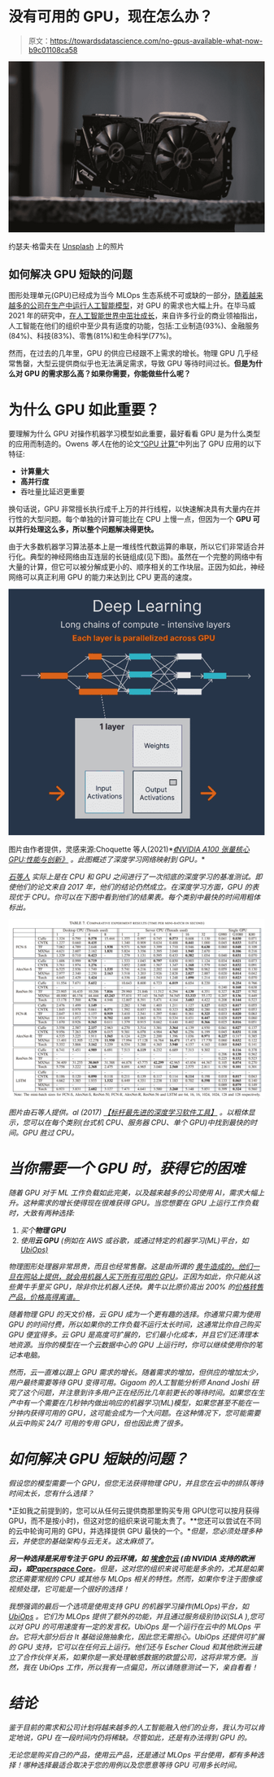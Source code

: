 # 没有可用的 GPU，现在怎么办？

> 原文：<https://towardsdatascience.com/no-gpus-available-what-now-b9c01108ca58>

![](img/d1f65539c2273f3dd74d55f3e9b612c1.png)

约瑟夫·格雷夫在 [Unsplash](https://unsplash.com?utm_source=medium&utm_medium=referral) 上的照片

## 如何解决 GPU 短缺的问题

图形处理单元(GPU)已经成为当今 MLOps 生态系统不可或缺的一部分，[随着越来越多的公司在生产中运行人工智能模型](https://info.kpmg.us/news-perspectives/technology-innovation/thriving-in-an-ai-world.html)，对 GPU 的需求也大幅上升。在毕马威 2021 年的研究中，[在人工智能世界中茁壮成长](https://info.kpmg.us/news-perspectives/technology-innovation/thriving-in-an-ai-world.html)，来自许多行业的商业领袖指出，人工智能在他们的组织中至少具有适度的功能，包括:工业制造(93%)、金融服务(84%)、科技(83%)、零售(81%)和生命科学(77%)。

然而，在过去的几年里，GPU 的供应已经跟不上需求的增长。物理 GPU 几乎经常售罄，大型云提供商似乎也无法满足需求，导致 GPU 等待时间过长。**但是为什么对 GPU 的需求那么高？如果你需要，你能做些什么呢？**

# 为什么 GPU 如此重要？

要理解为什么 GPU 对操作机器学习模型如此重要，最好看看 GPU 是为什么类型的应用而制造的。Owens *等人*在他的论文[“GPU 计算”](https://escholarship.org/content/qt0cv1p1nc/qt0cv1p1nc.pdf)中列出了 GPU 应用的以下特征:

*   **计算量大**
*   **高并行度**
*   吞吐量比延迟更重要

换句话说，GPU 非常擅长执行成千上万的并行线程，以快速解决具有大量内在并行性的大型问题。每个单独的计算可能比在 CPU 上慢一点，但因为一个 **GPU 可以并行处理这么多，所以整个问题解决得更快。**

由于大多数机器学习算法基本上是一堆线性代数运算的串联，所以它们非常适合并行化。典型的神经网络由互连层的长链组成(见下图)。虽然在一个完整的网络中有大量的计算，但它可以被分解成更小的、顺序相关的工作块层。正因为如此，神经网络可以真正利用 GPU 的能力来达到比 CPU 更高的速度。

![](img/d0c07da127d4e23188bd445b7fa122e2.png)

图片由作者提供，灵感来源:Choquette 等人(2021)*[*《NVIDIA A100 张量核心 GPU:性能与创新》*](https://ieeexplore.ieee.org/document/9361255) *。此图概述了深度学习网络映射到 GPU。**

*[石*等人*](https://arxiv.org/abs/1608.07249) 实际上是在 CPU 和 GPU 之间进行了一次彻底的深度学习的基准测试。即使他们的论文来自 2017 年，他们的结论仍然成立。在深度学习方面，GPU 的表现优于 CPU。你可以在下图中看到他们的结果表。每个类别中最快的时间用粗体标出。*

*![](img/10e07a0af151b85b6424235a78164d60.png)*

**图片由石等人提供。al (2017)* [*【标杆最先进的深度学习软件工具】*](https://arxiv.org/abs/1608.07249) *。以粗体显示，您可以在每个类别(台式机 CPU、服务器 CPU、单个 GPU)中找到最快的时间。GPU 胜过 CPU。**

# *当你需要一个 GPU 时，获得它的困难*

*随着 GPU 对于 ML 工作负载如此完美，以及越来越多的公司使用 AI，需求大幅上升。这种需求的增长使得现在很难获得 GPU。当您想要在 GPU 上运行工作负载时，大致有两种选择:*

1.  *买个**物理 GPU***
2.  *使用**云 GPU** (例如在 AWS 或谷歌，或通过特定的机器学习(ML)平台，如 [UbiOps)](https://ubiops.com/docs/ubiops_tutorials/ready-deployments/gpu-tutorial/gpu-model/)*

*物理图形处理器非常昂贵，而且也经常售罄。这是由所谓的 [*黄牛*造成的，他们一旦在网站上提供，就会用机器人买下所有可用的 GPU](https://medium.com/we-are-the-gamerhash/gpu-shortage-and-how-to-deal-with-it-gamerhash-we-have-a-problem-18e4b2b9a2de)。正因为如此，你只能从这些黄牛手里买 GPU，除非你比机器人还快。黄牛以比原价高出 200% 的[价格转售产品，价格高得离谱。](https://computerinfobits.com/what-is-gpu-scalping/)*

*随着物理 GPU 的天文价格，云 GPU 成为一个更有趣的选择。你通常只需为使用 GPU 的时间付费，所以如果你的工作负载不运行太长时间，这通常比你自己购买 GPU 便宜得多。云 GPU 是高度可扩展的，它们最小化成本，并且它们还清理本地资源。当你的模型在一个云数据中心的 GPU 上运行时，你可以继续使用你的笔记本电脑。*

*然而，云一直难以跟上 GPU 需求的增长。随着需求的增加，但供应的增加太少，用户最终需要等待 GPU 变得可用。Gigaom 的人工智能分析师 Anand Joshi 研究了这个问题，并注意到许多用户正在经历比几年前更长的等待时间。如果您在生产中有一个需要在几秒钟内做出响应的机器学习(ML)模型，如果您甚至不能在一分钟内获得可用的 GPU，这可能会成为一个大问题。在这种情况下，您可能需要从云中购买 24/7 可用的专用 GPU，但也因此贵了很多。*

# *如何解决 GPU 短缺的问题？*

*假设您的模型需要一个 GPU，但您无法获得物理 GPU，并且您在云中的排队等待时间太长，您有什么选择？*

*正如我之前提到的，您可以从任何云提供商那里购买专用 GPU(您可以按月获得 GPU，而不是按小时)，但这对您的组织来说可能太贵了。**您还可以尝试在不同的云中轮询可用的 GPU，并选择提供 GPU 最快的一个。**但是，您必须处理多种云，并使您的基础架构与云无关。这太麻烦了。*

***另一种选择是采用专注于 GPU 的云环境，如** [**埃舍尔云**](https://www.eschercloud.com/) **(由 NVIDIA 支持的欧洲云)，或**[**Paperspace Core**](https://www.paperspace.com/core)。但是，这对您的组织来说可能是多余的，尤其是如果您还需要常规的 CPU 或其他与 MLOps 相关的特性。然而，如果你专注于图像或视频处理，它可能是一个很好的选择！*

*我想强调的最后一个选项是使用支持 GPU 的机器学习操作(MLOps)平台，如 [UbiOps](https://ubiops.com/product/) 。它们为 MLOps 提供了额外的功能，并且通过服务级别协议(SLA ),您可以对 GPU 的可用速度有一定的发言权。UbiOps 是一个运行在云中的 MLOps 平台。它将大部分后台 It 基础设施抽象化，因此您无需担心。UbiOps 还提供可扩展的 GPU 支持，它可以在任何云上运行。他们还与 Escher Cloud 和其他欧洲云建立了合作伙伴关系，如果你是一家处理敏感数据的欧盟公司，这将非常方便。当然，我在 UbiOps 工作，所以我有一点偏见，所以请随意测试一下，亲自看看！*

# *结论*

*鉴于目前的需求和公司计划将越来越多的人工智能融入他们的业务，我认为可以肯定地说，GPU 在一段时间内仍将稀缺。尽管如此，还是有办法得到 GPU 的。*

*无论您是购买自己的产品，使用云产品，还是通过 MLOps 平台使用，都有多种选择！哪种选择最适合取决于您的用例以及您愿意等待 GPU 可用多长时间。*